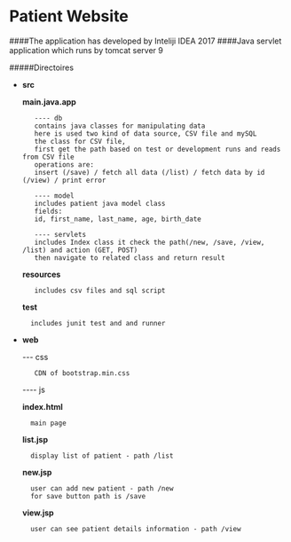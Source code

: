# Patient Website

####The application has developed by Inteliji IDEA 2017
####Java servlet application which runs by tomcat server 9 

#####Directoires
* **src**

    **main.java.app**
    
         ---- db 
         contains java classes for manipulating data
         here is used two kind of data source, CSV file and mySQL
         the class for CSV file, 
         first get the path based on test or development runs and reads from CSV file 
         operations are: 
         insert (/save) / fetch all data (/list) / fetch data by id (/view) / print error 
          
         ---- model
         includes patient java model class
         fields:
         id, first_name, last_name, age, birth_date
         
         ---- servlets
         includes Index class it check the path(/new, /save, /view, /list) and action (GET, POST)
         then navigate to related class and return result
         
    **resources**
    
         includes csv files and sql script
    
    **test**
    
        includes junit test and and runner

* **web**

    --- css  
   
         CDN of bootstrap.min.css     
    
    ---- js
    
    **index.html**
    
        main page
    
    **list.jsp**
    
        display list of patient - path /list
    
    **new.jsp**
    
        user can add new patient - path /new
        for save button path is /save
    
    **view.jsp**
    
        user can see patient details information - path /view 
        
      


 
